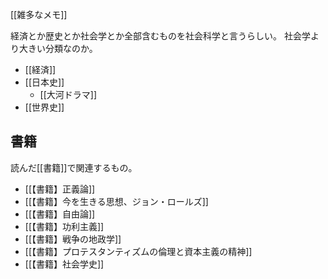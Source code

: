 [[雑多なメモ]]

経済とか歴史とか社会学とか全部含むものを社会科学と言うらしい。
社会学より大きい分類なのか。

- [[経済]]
- [[日本史]]
  - [[大河ドラマ]]
- [[世界史]]

## 書籍

読んだ[[書籍]]で関連するもの。

- [[【書籍】正義論]]
- [[【書籍】今を生きる思想、ジョン・ロールズ]]
- [[【書籍】自由論]]
- [[【書籍】功利主義]]
- [[【書籍】戦争の地政学]]
- [[【書籍】プロテスタンティズムの倫理と資本主義の精神]]
- [[【書籍】社会学史]]